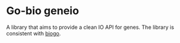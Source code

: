 # Go-bio geneio

A library that aims to provide a clean IO API for genes. The library is
consistent with [biogo](https://github.com/biogo/biogo).
